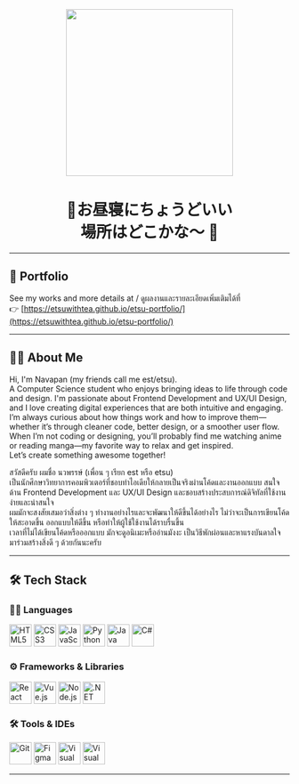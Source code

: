 <div align="center">
  <img height="300" src="https://media1.tenor.com/m/TYelDoEY3r8AAAAd/hoshino-atsui-yo.gif"  />
</div>
<h1 align="center">🐳お昼寝にちょうどいい<br>場所はどこかな～ 🐳</h1>

---

## 🌸 Portfolio

See my works and more details at  / ดูผลงานและรายละเอียดเพิ่มเติมได้ที่  
👉 [https://etsuwithtea.github.io/etsu-portfolio/](https://etsuwithtea.github.io/etsu-portfolio/)

---

## 👩‍💻 About Me

Hi, I'm Navapan (my friends call me est/etsu).  
A Computer Science student who enjoys bringing ideas to life through code and design. I'm passionate about Frontend Development and UX/UI Design, and I love creating digital experiences that are both intuitive and engaging.  
I’m always curious about how things work and how to improve them—whether it’s through cleaner code, better design, or a smoother user flow.  
When I’m not coding or designing, you’ll probably find me watching anime or reading manga—my favorite way to relax and get inspired.  
Let’s create something awesome together!

สวัสดีครับ ผมชื่อ นวพรรษ์ (เพื่อน ๆ เรียก est หรือ etsu)  
เป็นนักศึกษาวิทยาการคอมพิวเตอร์ที่ชอบทำไอเดียให้กลายเป็นจริงผ่านโค้ดและงานออกแบบ สนใจด้าน Frontend Development และ UX/UI Design และชอบสร้างประสบการณ์ดิจิทัลที่ใช้งานง่ายและน่าสนใจ  
ผมมักจะสงสัยเสมอว่าสิ่งต่าง ๆ ทำงานอย่างไรและจะพัฒนาให้ดีขึ้นได้อย่างไร ไม่ว่าจะเป็นการเขียนโค้ดให้สะอาดขึ้น ออกแบบให้ดีขึ้น หรือทำให้ผู้ใช้ใช้งานได้ราบรื่นขึ้น  
เวลาที่ไม่ได้เขียนโค้ดหรือออกแบบ มักจะดูอนิเมะหรืออ่านมังงะ เป็นวิธีพักผ่อนและหาแรงบันดาลใจ  
มาร่วมสร้างสิ่งดี ๆ ด้วยกันนะครับ

---

## 🛠️ Tech Stack

### 🧑‍💻 Languages
<div align="left" margin="10px">
  <img src="https://cdn.jsdelivr.net/gh/devicons/devicon/icons/html5/html5-original.svg" height="40" alt="HTML5" />
  <img src="https://cdn.jsdelivr.net/gh/devicons/devicon/icons/css3/css3-original.svg" height="40" alt="CSS3" />
  <img src="https://cdn.jsdelivr.net/gh/devicons/devicon/icons/javascript/javascript-original.svg" height="40" alt="JavaScript" />
  <img src="https://cdn.jsdelivr.net/gh/devicons/devicon/icons/python/python-original.svg" height="40" alt="Python" />
  <img src="https://cdn.jsdelivr.net/gh/devicons/devicon/icons/java/java-original.svg" height="40" alt="Java" />
  <img src="https://cdn.jsdelivr.net/gh/devicons/devicon/icons/csharp/csharp-original.svg" height="40" alt="C#" />
</div>

### ⚙️ Frameworks & Libraries
<div align="left" margin="10px">
  <img src="https://cdn.jsdelivr.net/gh/devicons/devicon/icons/react/react-original.svg" height="40" alt="React" />
  <img src="https://cdn.jsdelivr.net/gh/devicons/devicon/icons/vuejs/vuejs-original.svg" height="40" alt="Vue.js" />
  <img src="https://cdn.jsdelivr.net/gh/devicons/devicon/icons/nodejs/nodejs-original.svg" height="40" alt="Node.js" />
  <img src="https://cdn.jsdelivr.net/gh/devicons/devicon/icons/dotnetcore/dotnetcore-original.svg" height="40" alt=".NET" />
</div>

### 🛠️ Tools & IDEs
<div align="left" margin="10px">
  <img src="https://cdn.jsdelivr.net/gh/devicons/devicon/icons/git/git-original.svg" height="40" alt="Git" />
  <img src="https://cdn.jsdelivr.net/gh/devicons/devicon/icons/figma/figma-original.svg" height="40" alt="Figma" />
  <img src="https://cdn.jsdelivr.net/gh/devicons/devicon/icons/visualstudio/visualstudio-plain.svg" height="40" alt="Visual Studio 2022" />
  <img src="https://cdn.jsdelivr.net/gh/devicons/devicon/icons/vscode/vscode-original.svg" height="40" alt="Visual Studio Code" />
</div>

---
